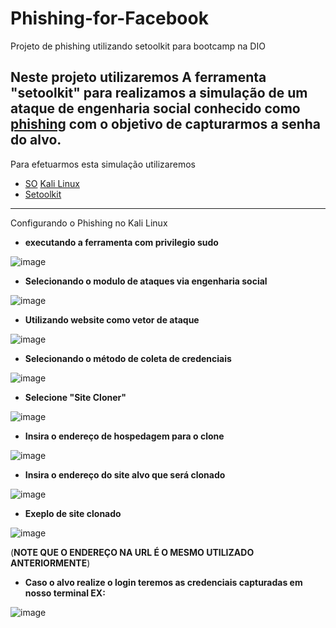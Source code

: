# Phishing-for-Facebook
Projeto de phishing utilizando setoolkit para bootcamp na DIO

Neste projeto utilizaremos A ferramenta "setoolkit" para realizamos a simulação de um ataque de engenharia social conhecido como [phishing](https://pt.wikipedia.org/wiki/Phishing) 
com o objetivo de capturarmos a senha do alvo.
-------------------------------------------------------------------------------------
Para efetuarmos esta simulação utilizaremos
- [SO](https://pt.wikipedia.org/wiki/Sistema_operativo) 
[Kali Linux](https://pt.wikipedia.org/wiki/Kali_Linux)
- [Setoolkit](https://github.com/trustedsec/social-engineer-toolkit)

-------------------------------------------------------------------------------------
Configurando o Phishing no Kali Linux
- **executando a ferramenta com privilegio sudo**
  
![image](https://github.com/imnotokshinji/Phishing-for-Facebook/assets/151060307/c234b881-443e-4992-b7eb-c67b5c02d1c5)
  
- **Selecionando o modulo de ataques via engenharia social**
  
![image](https://github.com/imnotokshinji/Phishing-for-Facebook/assets/151060307/ec0110fa-d8a7-4ef9-b928-969cc8a17d6c)
  
- **Utilizando website como vetor de ataque**
  
![image](https://github.com/imnotokshinji/Phishing-for-Facebook/assets/151060307/e63f7211-0945-4ee6-8e96-1d2d61e9ce8f)
  
- **Selecionando o método de coleta de credenciais**
  
![image](https://github.com/imnotokshinji/Phishing-for-Facebook/assets/151060307/40e16832-7c17-4f92-b1bd-b990a3cd8d64)
  
- **Selecione "Site Cloner"**
  
![image](https://github.com/imnotokshinji/Phishing-for-Facebook/assets/151060307/0bf8af06-c999-4a21-8f9e-55665ed9f208)
  
- **Insira o endereço de hospedagem para o clone**
  
![image](https://github.com/imnotokshinji/Phishing-for-Facebook/assets/151060307/48fccbd0-b12e-4103-be94-bcb315d2ce27)
  
- **Insira o endereço do site alvo que será clonado**
  
![image](https://github.com/imnotokshinji/Phishing-for-Facebook/assets/151060307/cc976615-2aad-4d13-87e4-a2cda447708f)
  
- **Exeplo de site clonado**
  
![image](https://github.com/imnotokshinji/Phishing-for-Facebook/assets/151060307/c1cea598-0d82-45ce-8b83-b74c656022fe)

(**NOTE QUE O ENDEREÇO NA URL É O MESMO UTILIZADO ANTERIORMENTE**)


- **Caso o alvo realize o login teremos as credenciais capturadas em nosso terminal EX:**
  
![image](https://github.com/imnotokshinji/Phishing-for-Facebook/assets/151060307/2cdfe04d-e4f0-4523-b96f-10caccac8535)





